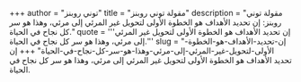 +++
author = "توني روبنز"
title = "مقولة توني روبنز"
description = "مقولة توني روبنز: إن تحديد الأهداف هو الخطوة الأولى لتحويل غير المرئي إلى مرئي، وهذا هو سر كل نجاح في الحياة."
quote = '''إن تحديد الأهداف هو الخطوة الأولى لتحويل غير المرئي إلى مرئي، وهذا هو سر كل نجاح في الحياة.'''
slug = "إن-تحديد-الأهداف-هو-الخطوة-الأولى-لتحويل-غير-المرئي-إلى-مرئي-وهذا-هو-سر-كل-نجاح-في-الحياة"
+++
إن تحديد الأهداف هو الخطوة الأولى لتحويل غير المرئي إلى مرئي، وهذا هو سر كل نجاح في الحياة.
